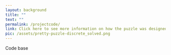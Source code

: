 ```yaml
---
layout: background
title: ""
text: ""
permalink: /projectcode/
link: Click here to see more information on how the puzzle was designed.
pic: /assets/pretty-puzzle-discrete_solved.png
---
```

Code base
